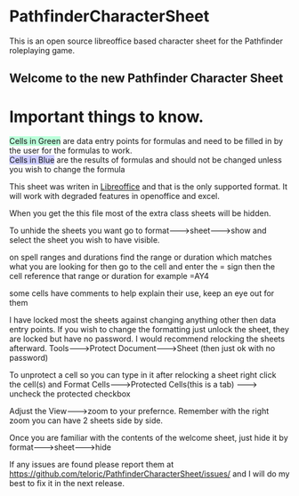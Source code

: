 # PathfinderCharacterSheet
This is an open source libreoffice based character sheet for the Pathfinder roleplaying game.
<div>

## Welcome to the new Pathfinder Character Sheet

# Important things to know.

<span style="background-color:#baffd9">Cells in Green</span> are data entry points for formulas and need to be filled in by the user for the formulas to work.  
<span style="background-color:#ccccff">Cells in Blue</span> are the results of formulas and should not be changed unless you wish to change the formula
 <p>
    This sheet was writen in <a href="https://www.libreoffice.org/">Libreoffice</a> and that is the only supported format. It will work with degraded features in openoffice and excel.
    <p>
    When you get the this file most of the extra class sheets will be hidden.
    <p>
    To unhide the sheets you want go to format--->sheet--->show and select the sheet you wish to have visible.
    <p>
    on spell ranges and durations find the range or duration which matches what you are looking for then go to the cell and enter  the = sign then the cell reference that range  or duration for example =AY4
    <p>
    some cells have comments to help explain their use, keep an eye out for them
    <p>
    I have locked most the sheets against changing anything other then data entry points. If you wish to change the formatting just unlock the sheet, they are locked but have no password. I would recommend relocking the sheets afterward. Tools--->Protect Document--->Sheet (then just ok with no password)
    <p>
    To unprotect a cell so you can type in it after relocking a sheet right click the cell(s) and  Format Cells--->Protected Cells(this is a tab) ---> uncheck the protected checkbox
    <p>
    Adjust the View--->zoom to your prefernce. Remember with the right zoom you can have 2 sheets side by side.
    <p>
    Once you are familiar with the contents of the welcome sheet, just hide it by format--->sheet--->hide
    <p>
        If any issues are found please report them at <a href="https://github.com/teloric/PathfinderCharacterSheet/issues/">https://github.com/teloric/PathfinderCharacterSheet/issues/</a>
        and I will do my best to fix it in the next release.    
    </p>

</div>
